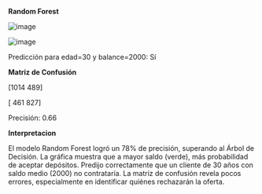 **Random Forest**

![image](https://github.com/user-attachments/assets/bfec5c28-0b3b-4355-8819-00f61604d2a4)

![image](https://github.com/user-attachments/assets/7c5d5b2d-e8fc-4b51-bb17-d03010dea490)

Predicción para edad=30 y balance=2000: Sí

**Matriz de Confusión**

[1014  489]

[ 461  827]

Precisión: 0.66

**Interpretacion**

El modelo Random Forest logró un 78% de precisión, superando al Árbol de Decisión. 
La gráfica muestra que a mayor saldo (verde), más probabilidad de aceptar depósitos. 
Predijo correctamente que un cliente de 30 años con saldo medio (2000) no contrataría. 
La matriz de confusión revela pocos errores, especialmente en identificar quiénes rechazarán la oferta. 

